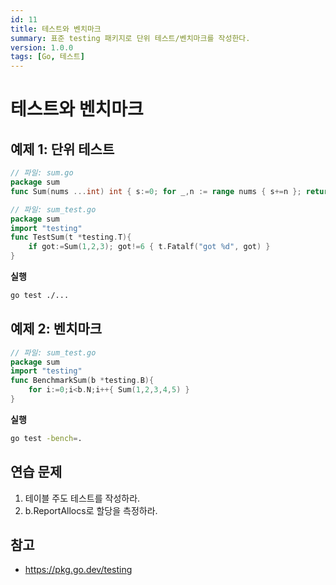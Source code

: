 ```yaml
---
id: 11
title: 테스트와 벤치마크
summary: 표준 testing 패키지로 단위 테스트/벤치마크를 작성한다.
version: 1.0.0
tags: [Go, 테스트]
---
```


# 테스트와 벤치마크

## 예제 1: 단위 테스트
```go
// 파일: sum.go
package sum
func Sum(nums ...int) int { s:=0; for _,n := range nums { s+=n }; return s }

// 파일: sum_test.go
package sum
import "testing"
func TestSum(t *testing.T){
    if got:=Sum(1,2,3); got!=6 { t.Fatalf("got %d", got) }
}
```

**실행**
```bash
go test ./...
```

## 예제 2: 벤치마크
```go
// 파일: sum_test.go
package sum
import "testing"
func BenchmarkSum(b *testing.B){
    for i:=0;i<b.N;i++{ Sum(1,2,3,4,5) }
}
```

**실행**
```bash
go test -bench=.
```

## 연습 문제
1. 테이블 주도 테스트를 작성하라.
2. b.ReportAllocs로 할당을 측정하라.

## 참고
- https://pkg.go.dev/testing
